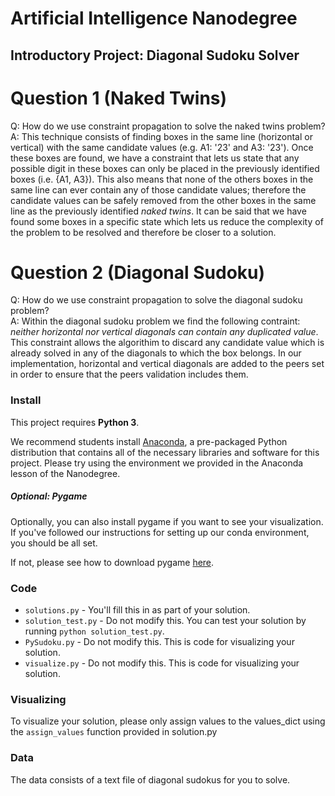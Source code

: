 # Artificial Intelligence Nanodegree
## Introductory Project: Diagonal Sudoku Solver

# Question 1 (Naked Twins)
Q: How do we use constraint propagation to solve the naked twins problem?  
A: This technique consists of finding boxes in the same line (horizontal or vertical) with the same candidate values (e.g. A1: '23' and A3: '23').
   Once these boxes are found, we have a constraint that lets us state that any possible digit in these boxes can only be placed in the previously identified boxes (i.e. {A1, A3}). This also means that none of the others boxes in the same line can ever contain any of those candidate values; therefore the candidate values can be safely removed from the other boxes in the same line as the previously identified *naked twins*. It can be said that we have found some boxes in a specific state which lets us reduce the complexity of the problem to be resolved and therefore be closer to a solution.

# Question 2 (Diagonal Sudoku)
Q: How do we use constraint propagation to solve the diagonal sudoku problem?  
A: Within the diagonal sudoku problem we find the following contraint: *neither horizontal nor vertical diagonals can contain any duplicated value*.
   This constraint allows the algorithim to discard any candidate value which is already solved in any of the diagonals to which the box belongs.
   In our implementation, horizontal and vertical diagonals are added to the peers set in order to ensure that the peers validation includes them.

### Install

This project requires **Python 3**.

We recommend students install [Anaconda](https://www.continuum.io/downloads), a pre-packaged Python distribution that contains all of the necessary libraries and software for this project. 
Please try using the environment we provided in the Anaconda lesson of the Nanodegree.

##### Optional: Pygame

Optionally, you can also install pygame if you want to see your visualization. If you've followed our instructions for setting up our conda environment, you should be all set.

If not, please see how to download pygame [here](http://www.pygame.org/download.shtml).

### Code

* `solutions.py` - You'll fill this in as part of your solution.
* `solution_test.py` - Do not modify this. You can test your solution by running `python solution_test.py`.
* `PySudoku.py` - Do not modify this. This is code for visualizing your solution.
* `visualize.py` - Do not modify this. This is code for visualizing your solution.

### Visualizing

To visualize your solution, please only assign values to the values_dict using the ```assign_values``` function provided in solution.py

### Data

The data consists of a text file of diagonal sudokus for you to solve.
